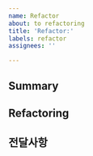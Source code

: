 ```yaml
---
name: Refactor
about: to refactoring
title: 'Refactor:'
labels: refactor
assignees: ''

---
```


## Summary
<!-- 여기에 요약 -->

## Refactoring
<!-- 이슈 내용 -->

## 전달사항
<!-- 전달사항 있을 경우 -->
